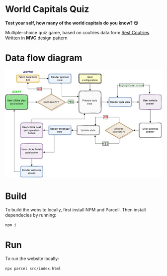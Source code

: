 #  World Capitals Quiz
**Test your self, how many of the world capitals do you know? :smirk:**

Multiple-choice quiz game, based on coutries data form [Rest Coutries](https://restcountries.com/). Written in **MVC** design pattern




# Data flow diagram

 ![Data flow diagram](https://raw.githubusercontent.com/devluki/Quiz-World-Capitals/Images/FlowChart%20(7).jpg)
 
 # Build 
To build the website locally, first install  NPM and Parcell. Then install dependecies by running:

`npm i`

# Run
To run the website locally:

`npx parcel src/index.html`
